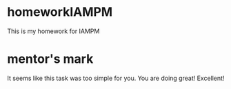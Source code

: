 # homeworkIAMPM
This is my homework for IAMPM

# mentor's mark
It seems like this task was too simple for you.
You are doing great! Excellent!
